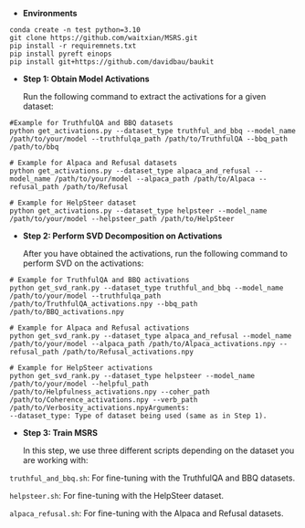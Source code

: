 * **Environments**

```
conda create -n test python=3.10
git clone https://github.com/waitxian/MSRS.git
pip install -r requiremnets.txt
pip install pyreft einops 
pip install git+https://github.com/davidbau/baukit
```

* **Step 1: Obtain Model Activations**

  Run the following command to extract the activations for a given dataset:

```
#Example for TruthfulQA and BBQ datasets
python get_activations.py --dataset_type truthful_and_bbq --model_name /path/to/your/model --truthfulqa_path /path/to/TruthfulQA --bbq_path /path/to/bbq

# Example for Alpaca and Refusal datasets
python get_activations.py --dataset_type alpaca_and_refusal --model_name /path/to/your/model --alpaca_path /path/to/Alpaca --refusal_path /path/to/Refusal

# Example for HelpSteer dataset
python get_activations.py --dataset_type helpsteer --model_name /path/to/your/model --helpsteer_path /path/to/HelpSteer
```

* **Step 2: Perform SVD Decomposition on Activations**

  After you have obtained the activations, run the following command to perform SVD on the activations:

```
# Example for TruthfulQA and BBQ activations
python get_svd_rank.py --dataset_type truthful_and_bbq --model_name /path/to/your/model --truthfulqa_path /path/to/TruthfulQA_activations.npy --bbq_path /path/to/BBQ_activations.npy

# Example for Alpaca and Refusal activations
python get_svd_rank.py --dataset_type alpaca_and_refusal --model_name /path/to/your/model --alpaca_path /path/to/Alpaca_activations.npy --refusal_path /path/to/Refusal_activations.npy

# Example for HelpSteer activations
python get_svd_rank.py --dataset_type helpsteer --model_name /path/to/your/model --helpful_path /path/to/Helpfulness_activations.npy --coher_path /path/to/Coherence_activations.npy --verb_path /path/to/Verbosity_activations.npyArguments:
--dataset_type: Type of dataset being used (same as in Step 1).
```

* **Step 3: Train MSRS**

  In this step, we use three different scripts depending on the dataset you are working with:

`truthful_and_bbq.sh`: For fine-tuning with the TruthfulQA and BBQ datasets.

`helpsteer.sh`: For fine-tuning with the HelpSteer dataset.

`alpaca_refusal.sh`: For fine-tuning with the Alpaca and Refusal datasets.